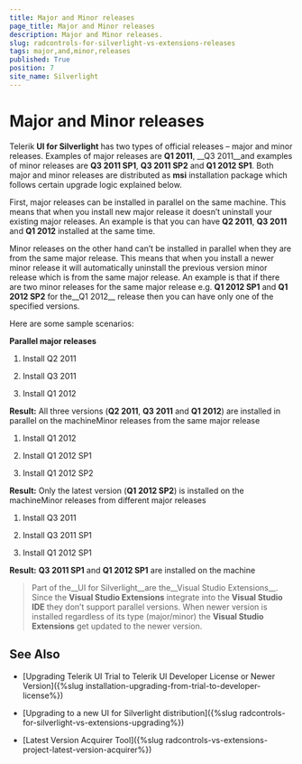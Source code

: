```yaml
---
title: Major and Minor releases
page_title: Major and Minor releases
description: Major and Minor releases.
slug: radcontrols-for-silverlight-vs-extensions-releases
tags: major,and,minor,releases
published: True
position: 7
site_name: Silverlight
---
```


# Major and Minor releases

Telerik __UI for Silverlight__ has two types of official releases – major and minor releases. Examples of major releases are __Q1 2011__, __Q3 2011__and examples of minor releases are __Q3 2011 SP1__, __Q3 2011 SP2__ and __Q1 2012 SP1__. Both major and minor releases are distributed as __msi__ installation package which follows certain upgrade logic explained below.

First, major releases can be installed in parallel on the same machine. This means that when you install new major release it doesn’t uninstall your existing major releases. An example is that you can have __Q2 2011__, __Q3 2011__ and __Q1 2012__ installed at the same time.

Minor releases on the other hand can’t be installed in parallel when they are from the same major release. This means that when you install a newer minor release it will automatically uninstall the previous version minor release which is from the same major release. An example is that if there are two minor releases for the same major release e.g. __Q1 2012 SP1__ and __Q1 2012 SP2__ for the__Q1 2012__ release then you can have only one of the specified versions.

Here are some sample scenarios:

__Parallel major releases__

1. Install Q2 2011

1. Install Q3 2011

1. Install Q1 2012

__Result:__ All three versions (__Q2 2011__, __Q3 2011__ and __Q1 2012__) are installed in parallel on the machineMinor releases from the same major release

1. Install Q1 2012

1. Install Q1 2012 SP1

1. Install Q1 2012 SP2

__Result:__ Only the latest version (__Q1 2012 SP2__) is installed on the machineMinor releases from different major releases

1. Install Q3 2011

1. Install Q3 2011 SP1

1. Install Q1 2012 SP1

__Result:__ __Q3 2011 SP1__ and __Q1 2012 SP1__ are installed on the machine

>Part of the__UI for Silverlight__are the__Visual Studio Extensions__. Since the __Visual Studio Extensions__ integrate into the __Visual Studio IDE__ they don’t support parallel versions. When newer version is installed regardless of its type (major/minor) the __Visual Studio Extensions__ get updated to the newer version.

## See Also

 * [Upgrading Telerik UI Trial to Telerik UI Developer License or Newer Version]({%slug installation-upgrading-from-trial-to-developer-license%})

 * [Upgrading to a new UI for Silverlight distribution]({%slug radcontrols-for-silverlight-vs-extensions-upgrading%})

 * [Latest Version Acquirer Tool]({%slug radcontrols-vs-extensions-project-latest-version-acquirer%})
